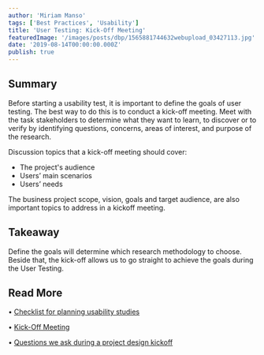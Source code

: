 ```yaml
---
author: 'Miriam Manso'
tags: ['Best Practices', 'Usability']
title: 'User Testing: Kick-Off Meeting'
featuredImage: '/images/posts/dbp/1565881744632webupload_03427113.jpg'
date: '2019-08-14T00:00:00.000Z'
publish: true
---
```


## Summary

Before starting a usability test, it is important to define the goals of user testing. The best way to do this is to conduct a kick-off meeting. Meet with the task stakeholders to determine what they want to learn, to discover or to verify by identifying questions, concerns, areas of interest, and purpose of the research.

Discussion topics that a kick-off meeting should cover:

-   The project's audience
-   Users’ main scenarios
-   Users’ needs

The business project scope, vision, goals and target audience, are also important topics to address in a kickoff meeting.

## Takeaway

Define the goals will determine which research methodology to choose. Beside that, the kick-off allows us to go straight to achieve the goals during the User Testing.

## Read More

• [Checklist for planning usability studies](https://www.nngroup.com/articles/usability-test-checklist/)

• [Kick-Off Meeting](https://www.usability.gov/how-to-and-tools/methods/kick-off-meeting.html)

• [Questions we ask during a project design kickoff](https://blog.prototypr.io/questions-we-ask-during-a-project-design-kickoff-a54d72dadc79)
